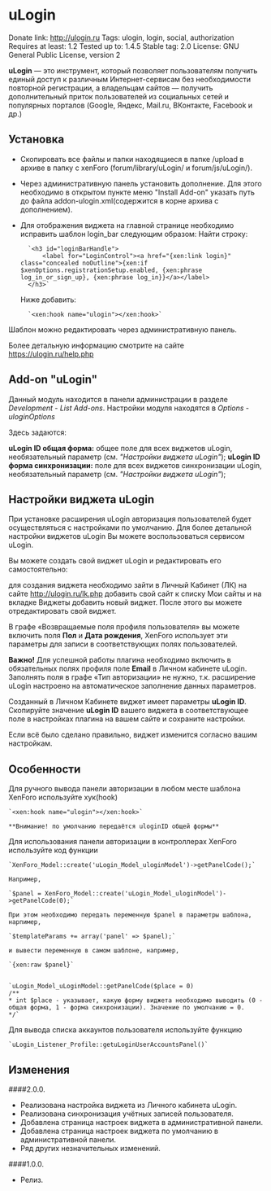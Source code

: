 ﻿# uLogin

Donate link: http://ulogin.ru
Tags: ulogin, login, social, authorization
Requires at least: 1.2
Tested up to: 1.4.5
Stable tag: 2.0
License: GNU General Public License, version 2

**uLogin** — это инструмент, который позволяет пользователям получить единый доступ к различным Интернет-сервисам без необходимости повторной регистрации,
а владельцам сайтов — получить дополнительный приток пользователей из социальных сетей и популярных порталов (Google, Яндекс, Mail.ru, ВКонтакте, Facebook и др.)

## Установка

- Скопировать все файлы и папки находящиеся в папке /upload в архиве в папку с xenForo (forum/library/uLogin/ и forum/js/uLogin/).
- Через административную панель установить дополнение. Для этого необходимо в открытом пункте меню "Install Add-on"  указать путь до файла addon-ulogin.xml(содержится в корне архива с дополнением).
- Для отображения виджета на главной странице необходимо исправить шаблон login_bar следующим образом:
	Найти строку:

		`<h3 id="loginBarHandle">
			<label for="LoginControl"><a href="{xen:link login}" class="concealed noOutline">{xen:if $xenOptions.registrationSetup.enabled, {xen:phrase log_in_or_sign_up}, {xen:phrase log_in}}</a></label>
		</h3>`

	Ниже добавить:

		`<xen:hook name="ulogin"></xen:hook>`

Шаблон можно редактировать через административную панель.

Более детальную информацию смотрите на сайте https://ulogin.ru/help.php

## Add-on "uLogin"

Данный модуль находится в панели администрации в разделе *Development* - *List Add-ons*.
Настройки модуля находятся в *Options* - *uloginOptions*

Здесь задаются:

**uLogin ID общая форма:** общее поле для всех виджетов uLogin, необязательный параметр (см. *"Настройки виджета uLogin"*);
**uLogin ID форма синхронизации:** поле для всех виджетов синхронизации uLogin, необязательный параметр (см. *"Настройки виджета uLogin"*);


## Настройки виджета uLogin

При установке расширения uLogin авторизация пользователей будет осуществляться с настройками по умолчанию.
Для более детальной настройки виджетов uLogin Вы можете воспользоваться сервисом uLogin.

Вы можете создать свой виджет uLogin и редактировать его самостоятельно:

для создания виджета необходимо зайти в Личный Кабинет (ЛК) на сайте http://ulogin.ru/lk.php
добавить свой сайт к списку Мои сайты и на вкладке Виджеты добавить новый виджет. После этого вы можете отредактировать свой виджет.

В графе «Возвращаемые поля профиля пользователя» вы можете включить поля **Пол** и **Дата рождения**, XenForo использует эти параметры
для записи в соответствующих полях пользователей.

**Важно!** Для успешной работы плагина необходимо включить в обязательных полях профиля поле **Еmail** в Личном кабинете uLogin.
Заполнять поля в графе «Тип авторизации» не нужно, т.к. расширение uLogin настроено на автоматическое заполнение данных параметров.

Созданный в Личном Кабинете виджет имеет параметры **uLogin ID**.
Скопируйте значение **uLogin ID** вашего виджета в соответствующее поле в настройках плагина на вашем сайте и сохраните настройки.

Если всё было сделано правильно, виджет изменится согласно вашим настройкам.


## Особенности

Для ручного вывода панели авторизации в любом месте шаблона XenForo используйте хук(hook)

	`<xen:hook name="ulogin"></xen:hook>`

	**Внимание! по умолчанию передаётся uloginID общей формы**

Для использования панели авторизации в контроллерах XenForo используйте код функции

	`XenForo_Model::create('uLogin_Model_uloginModel')->getPanelCode();`

	Например,

	`$panel = XenForo_Model::create('uLogin_Model_uloginModel')->getPanelCode(0);`

	При этом необходимо передать переменную $panel в параметры шаблона, нарпимер,

	`$templateParams += array('panel' => $panel);`

	и вывести переменную в самом шаблоне, например,

	`{xen:raw $panel}`


	`uLogin_Model_uLoginModel::getPanelCode($place = 0)
	/**
	* int $place - указывает, какую форму виджета необходимо выводить (0 - общая форма, 1 - форма синхронизации). Значение по умолчанию = 0.
	*/`

Для вывода списка аккаунтов пользователя используйте функцию

	`uLogin_Listener_Profile::getuLoginUserAccountsPanel()`

## Изменения

####2.0.0.
* Реализована настройка виджета из Личного кабинета uLogin.
* Реализована синхронизация учётных записей пользователя.
* Добавлена страница настроек виджета в административной панели.
* Добавлена страница настроек виджета по умолчанию в административной панели.
* Ряд других незначительных изменений.

####1.0.0.
* Релиз.